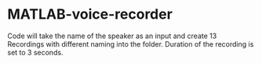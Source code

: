 # MATLAB-voice-recorder
Code will take the name of the speaker as an input and create 13 Recordings with different naming into the folder. Duration of the recording is set to 3 seconds.
